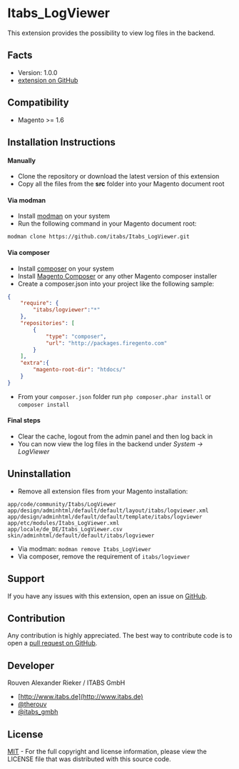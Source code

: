 Itabs_LogViewer
===============

This extension provides the possibility to view log files in the backend.

Facts
-----
- Version: 1.0.0
- [extension on GitHub](https://github.com/itabs/Itabs_LogViewer)

Compatibility
-------------
- Magento >= 1.6

Installation Instructions
-------------------------

#### Manually

- Clone the repository or download the latest version of this extension
- Copy all the files from the **src** folder into your Magento document root

#### Via modman

- Install [modman](https://github.com/colinmollenhour/modman) on your system
- Run the following command in your Magento document root:

`modman clone https://github.com/itabs/Itabs_LogViewer.git`

#### Via composer

- Install [composer](http://getcomposer.org/download/) on your system
- Install [Magento Composer](https://github.com/magento-hackathon/magento-composer-installer) or any other Magento composer installer
- Create a composer.json into your project like the following sample:

```json
{
    "require": {
        "itabs/logviewer":"*"
    },
    "repositories": [
	    {
            "type": "composer",
            "url": "http://packages.firegento.com"
        }
    ],
    "extra":{
        "magento-root-dir": "htdocs/"
    }
}
```

- From your `composer.json` folder run `php composer.phar install` or `composer install`

#### Final steps

- Clear the cache, logout from the admin panel and then log back in
- You can now view the log files in the backend under *System -> LogViewer*

Uninstallation
--------------
- Remove all extension files from your Magento installation:

```
app/code/community/Itabs/LogViewer
app/design/adminhtml/default/default/layout/itabs/logviewer.xml
app/design/adminhtml/default/default/template/itabs/logviewer
app/etc/modules/Itabs_LogViewer.xml
app/locale/de_DE/Itabs_LogViewer.csv
skin/adminhtml/default/default/itabs/logviewer
```

- Via modman: `modman remove Itabs_LogViewer`
- Via composer, remove the requirement of `itabs/logviewer`

Support
-------
If you have any issues with this extension, open an issue on [GitHub](https://github.com/itabs/Itabs_LogViewer/issues).

Contribution
------------
Any contribution is highly appreciated. The best way to contribute code is to open a [pull request on GitHub](https://help.github.com/articles/using-pull-requests).

Developer
---------
Rouven Alexander Rieker / ITABS GmbH
- [http://www.itabs.de](http://www.itabs.de)
- [@therouv](https://twitter.com/therouv)
- [@itabs_gmbh](https://twitter.com/itabs_gmbh)

License
-------
[MIT](http://opensource.org/licenses/MIT) - For the full copyright and license information, please view the LICENSE file that was distributed with this source code.
